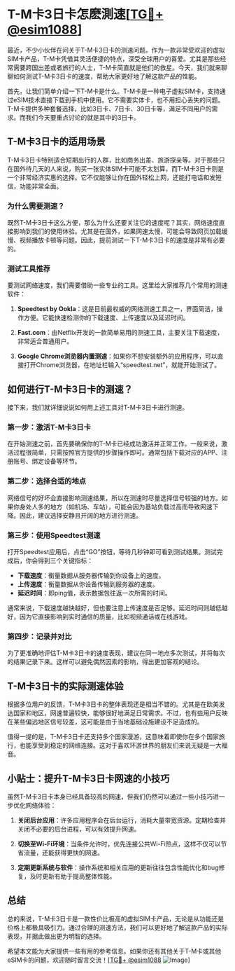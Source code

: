 # T-M卡3日卡怎麽測速[[TG💪+ @esim1088](https://t.me/s/esim1088)]

最近，不少小伙伴在问关于T-M卡3日卡的测速问题。作为一款非常受欢迎的虚拟SIM卡产品，T-M卡凭借其灵活便捷的特点，深受全球用户的喜爱。尤其是那些经常需要跨国出差或者旅行的人士，T-M卡简直就是他们的救星。今天，我们就来聊聊如何测试T-M卡3日卡的速度，帮助大家更好地了解这款产品的性能。

首先，让我们简单介绍一下T-M卡是什么。T-M卡是一种电子虚拟SIM卡，支持通过eSIM技术直接下载到手机中使用。它不需要实体卡，也不用担心丢失的问题。T-M卡提供多种套餐选择，比如3日卡、7日卡、30日卡等，满足不同用户的需求。而我们今天要重点讨论的就是其中的3日卡。

## T-M卡3日卡的适用场景

T-M卡3日卡特别适合短期出行的人群，比如商务出差、旅游探亲等。对于那些只在国外待几天的人来说，购买一张实体SIM卡可能不太划算，而T-M卡3日卡则是一个非常经济实惠的选择。它不仅能够让你在国外轻松上网，还能打电话和发短信，功能非常全面。

### 为什么需要测速？

既然T-M卡3日卡这么方便，那么为什么还要关注它的速度呢？其实，网络速度直接影响到我们的使用体验。尤其是在国外，如果网速太慢，可能会导致网页加载缓慢、视频播放卡顿等问题。因此，提前测试一下T-M卡3日卡的速度是非常有必要的。

### 测试工具推荐

要测试网络速度，我们需要借助一些专业的工具。这里给大家推荐几个常用的测速软件：

1. **Speedtest by Ookla**：这是目前最权威的网络测速工具之一，界面简洁，操作方便。它能快速检测你的下载速度、上传速度以及延迟时间。
   
2. **Fast.com**：由Netflix开发的一款简单易用的测速工具，主要关注下载速度，非常适合普通用户。

3. **Google Chrome浏览器内置测速**：如果你不想安装额外的应用程序，可以直接打开Chrome浏览器，在地址栏输入“speedtest.net”，就能开始测试了。

## 如何进行T-M卡3日卡的测速？

接下来，我们就详细说说如何用上述工具对T-M卡3日卡进行测速。

### 第一步：激活T-M卡3日卡

在开始测速之前，首先要确保你的T-M卡已经成功激活并正常工作。一般来说，激活过程很简单，只需按照官方提供的步骤操作即可。通常包括下载对应的APP、注册账号、绑定设备等环节。

### 第二步：选择合适的地点

网络信号的好坏会直接影响测速结果，所以在测速时尽量选择信号较强的地方。如果你身处人多的地方（如机场、车站），可能会因为基站负载过高而导致网速下降。因此，建议选择安静且开阔的地方进行测速。

### 第三步：使用Speedtest测速

打开Speedtest应用后，点击“GO”按钮，等待几秒钟即可看到测试结果。测试完成后，你会得到三个关键指标：

- **下载速度**：衡量数据从服务器传输到你设备上的速度。
- **上传速度**：衡量数据从你设备传输到服务器的速度。
- **延迟时间**：即ping值，表示数据包往返一次所需的时间。

通常来说，下载速度越快越好，但也要注意上传速度是否足够。延迟时间则越低越好，因为它直接影响到实时通信的质量，比如视频通话或在线游戏。

### 第四步：记录并对比

为了更准确地评估T-M卡3日卡的速度表现，建议在同一地点多次测试，并将每次的结果记录下来。这样可以避免偶然因素的影响，得出更加客观的结论。

## T-M卡3日卡的实际测速体验

根据多位用户的反馈，T-M卡3日卡的整体表现还是相当不错的。尤其是在欧美发达国家和地区，网速普遍较快，能够很好地满足日常需求。不过，也有些用户反映在某些偏远地区信号较差，这可能是由于当地基础设施建设不足造成的。

值得一提的是，T-M卡3日卡还支持多个国家漫游，这意味着即使你在多个国家旅行，也能享受到稳定的网络连接。这对于喜欢环游世界的朋友们来说无疑是一大福音。

## 小贴士：提升T-M卡3日卡网速的小技巧

虽然T-M卡3日卡本身已经具备较高的网速，但我们仍然可以通过一些小技巧进一步优化网络体验：

1. **关闭后台应用**：许多应用程序会在后台运行，消耗大量带宽资源。定期检查并关闭不必要的后台进程，可以有效提升网速。

2. **切换至Wi-Fi环境**：当条件允许时，优先连接公共Wi-Fi热点，这样不仅可以节省流量，还能获得更快的网速。

3. **定期更新系统与软件**：操作系统和相关应用的更新往往包含性能优化和bug修复，及时更新有助于提高整体性能。

## 总结

总的来说，T-M卡3日卡是一款性价比极高的虚拟SIM卡产品，无论是从功能还是价格上都极具吸引力。通过合理的测速方法，我们可以更好地了解这款产品的实际表现，并据此做出更为明智的选择。

希望本文能为大家提供一些有用的参考信息。如果你还有其他关于T-M卡或其他eSIM卡的问题，欢迎随时留言交流！[[TG💪+ @esim1088](https://t.me/s/esim1088) ![Image](https://i.postimg.cc/4NQfJmqS/Snipaste-2025-05-13-00-14-12.png)]